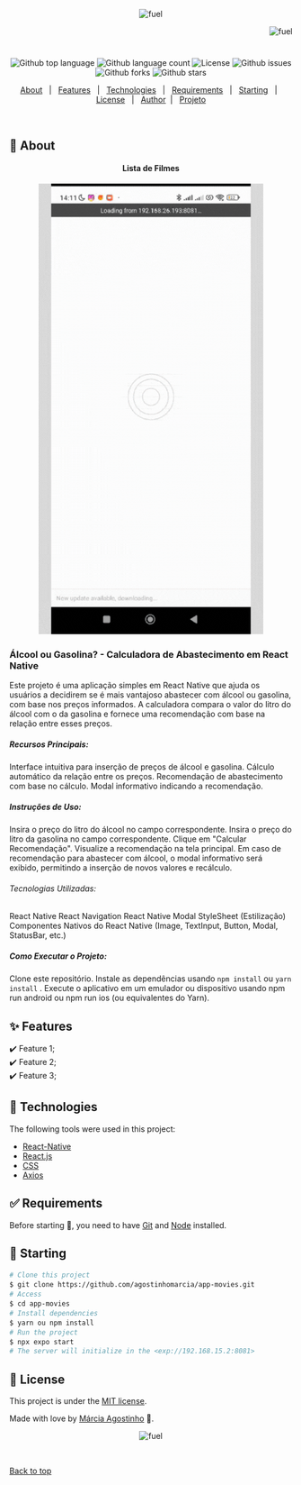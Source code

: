 <p align="center">
   <img src="https://media.giphy.com/media/UTjIGZdweJ3kWgPhvo/giphy.gif" alt="fuel" width="280"/>
</p>

<p align="right">
   <img src="https://media.giphy.com/media/QuyQeCDS6PLCP9iAOW/giphy.gif" alt="fuel" width="130"/>
</p>

<h1 align="center"></h1>

<p align="center">
  <img alt="Github top language" src="https://img.shields.io/github/languages/top/agostinhomarcia/app-fuel?color=FF0000">

  <img alt="Github language count" src="https://img.shields.io/github/languages/count/agostinhomarcia/app-fuel?color=FF0000">

  <img alt="License" src="https://img.shields.io/github/license/agostinhomarcia/app-fuel?color=FF0000">

   <img alt="Github issues" src="https://img.shields.io/github/issues/agostinhomarcia/app-fuel?color=FF0000" />

   <img alt="Github forks" src="https://img.shields.io/github/forks/agostinhomarcia/app-fuel?color=FF0000" />

   <img alt="Github stars" src="https://img.shields.io/github/stars/agostinhomarcia/app-fuel?color=FF0000" /> 
</p>

<p align="center">
  <a href="#dart-about">About</a> &#xa0; | &#xa0; 
  <a href="#sparkles-features">Features</a> &#xa0; | &#xa0;
  <a href="#rocket-technologies">Technologies</a> &#xa0; | &#xa0;
  <a href="#white_check_mark-requirements">Requirements</a> &#xa0; | &#xa0;
  <a href="#checkered_flag-starting">Starting</a> &#xa0; | &#xa0;
  <a href="#memo-license">License</a> &#xa0; | &#xa0;
  <a href="https://github.com/agostinhomarcia" target="_blank">Author</a>&#xa0; | &#xa0
  <a href="#" target="_blank" rel="noopener noreferrer">Projeto</a>
</p>

<br>

## :dart: About

<h4 align="center">Lista de Filmes </h4>

<p align="center">
  <img src="assets/fuel.gif" alt="teste-morty" />
  
</p>

<p align="left">

### Álcool ou Gasolina? - Calculadora de Abastecimento em React Native

Este projeto é uma aplicação simples em React Native que ajuda os usuários a decidirem se é mais vantajoso abastecer com álcool ou gasolina, com base nos preços informados. A calculadora compara o valor do litro do álcool com o da gasolina e fornece uma recomendação com base na relação entre esses preços.

##### Recursos Principais:

Interface intuitiva para inserção de preços de álcool e gasolina.
Cálculo automático da relação entre os preços.
Recomendação de abastecimento com base no cálculo.
Modal informativo indicando a recomendação.

##### Instruções de Uso:

Insira o preço do litro do álcool no campo correspondente.
Insira o preço do litro da gasolina no campo correspondente.
Clique em "Calcular Recomendação".
Visualize a recomendação na tela principal.
Em caso de recomendação para abastecer com álcool, o modal informativo será exibido, permitindo a inserção de novos valores e recálculo.

###### Tecnologias Utilizadas:

React Native
React Navigation
React Native Modal
StyleSheet (Estilização)
Componentes Nativos do React Native (Image, TextInput, Button, Modal, StatusBar, etc.)

##### Como Executar o Projeto:

Clone este repositório.
Instale as dependências usando `npm install` ou `yarn install` .
Execute o aplicativo em um emulador ou dispositivo usando npm run android ou npm run ios (ou equivalentes do Yarn).

</p>

## :sparkles: Features

:heavy_check_mark: Feature 1;\
:heavy_check_mark: Feature 2;\
:heavy_check_mark: Feature 3;

## :rocket: Technologies

The following tools were used in this project:

- [React-Native](https://reactnative.dev/docs/getting-started)
- [React.js](https://legacy.reactjs.org/)
- [CSS](https://developer.mozilla.org/pt-BR/docs/Web/CSS)
- [Axios](https://axios-http.com/docs/intro)

## :white_check_mark: Requirements

Before starting :checkered_flag:, you need to have [Git](https://git-scm.com) and [Node](https://nodejs.org/en/) installed.

## :checkered_flag: Starting

```bash
# Clone this project
$ git clone https://github.com/agostinhomarcia/app-movies.git
# Access
$ cd app-movies
# Install dependencies
$ yarn ou npm install
# Run the project
$ npx expo start
# The server will initialize in the <exp://192.168.15.2:8081>
```

## :memo: License

This project is under the [MIT license](./License).

Made with love by [Márcia Agostinho](https://github.com/agostinhomarcia) 🚀.

<p align="center">
   <img src="https://media.giphy.com/media/Yg8vGWejajI3ZYywkl/giphy.gif" alt="fuel" width="230"/>
</p>

&#xa0;

<a href="#top">Back to top </a>
